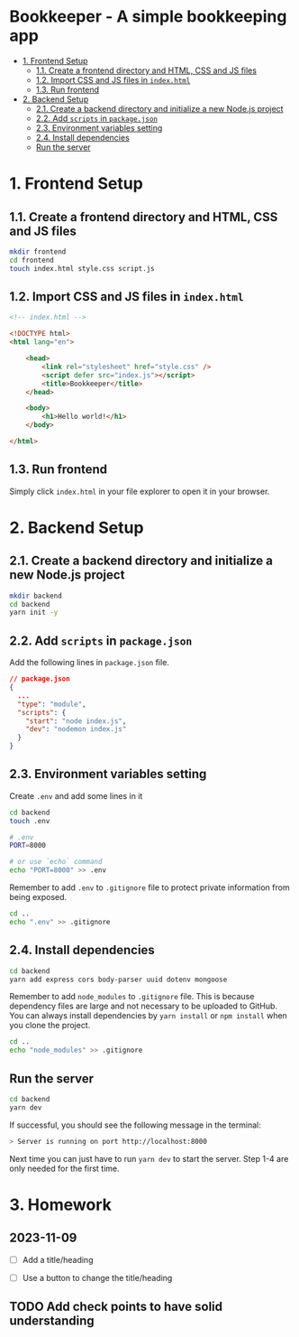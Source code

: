 # Bookkeeper - A simple bookkeeping app  <!-- omit in toc -->

<!-- Reference: https://github.com/ntuee-web-programming/112-1-unit1-todo-list -->

- [1. Frontend Setup](#1-frontend-setup)
    - [1.1. Create a frontend directory and HTML, CSS and JS files](#11-create-a-frontend-directory-and-html-css-and-js-files)
    - [1.2. Import CSS and JS files in `index.html`](#12-import-css-and-js-files-in-indexhtml)
    - [1.3. Run frontend](#13-run-frontend)
- [2. Backend Setup](#2-backend-setup)
    - [2.1. Create a backend directory and initialize a new Node.js project](#21-create-a-backend-directory-and-initialize-a-new-nodejs-project)
    - [2.2. Add `scripts` in `package.json`](#22-add-scripts-in-packagejson)
    - [2.3. Environment variables setting](#23-environment-variables-setting)
    - [2.4. Install dependencies](#24-install-dependencies)
    - [Run the server](#run-the-server)



# 1. Frontend Setup

## 1.1. Create a frontend directory and HTML, CSS and JS files

```bash
mkdir frontend
cd frontend
touch index.html style.css script.js
```

## 1.2. Import CSS and JS files in `index.html`

```html
<!-- index.html -->

<!DOCTYPE html>
<html lang="en">

    <head>
        <link rel="stylesheet" href="style.css" />
        <script defer src="index.js"></script>
        <title>Bookkeeper</title>
    </head>

    <body>
        <h1>Hello world!</h1>
    </body>

</html>
```

## 1.3. Run frontend

Simply click `index.html` in your file explorer to open it in your browser.

<!-- 
## 1.4. Install dependencies

We need to install `axios` to make HTTP requests to the backend server. Add the following line in the `head` tag in `index.html` file. Find the latest version of `axios` [here](https://cdnjs.com/libraries/axios).

```html
<head>
  ...
  <script
    src="https://cdnjs.cloudflare.com/ajax/libs/axios/1.5.0/axios.min.js"
    integrity="sha512-aoTNnqZcT8B4AmeCFmiSnDlc4Nj/KPaZyB5G7JnOnUEkdNpCZs1LCankiYi01sLTyWy+m2P+W4XM+BuQ3Q4/Dg=="
    crossorigin="anonymous"
    referrerpolicy="no-referrer"
  ></script>
  ...
</head>
``` -->


# 2. Backend Setup

## 2.1. Create a backend directory and initialize a new Node.js project

```bash
mkdir backend
cd backend
yarn init -y
```


## 2.2. Add `scripts` in `package.json`

Add the following lines in `package.json` file.

```json
// package.json
{
  ...
  "type": "module",
  "scripts": {
    "start": "node index.js",
    "dev": "nodemon index.js"
  }
}
```


## 2.3. Environment variables setting

Create `.env` and add some lines in it

```bash
cd backend
touch .env
```

```bash
# .env
PORT=8000

# or use `echo` command
echo "PORT=8000" >> .env
```

Remember to add `.env` to `.gitignore` file to protect private information from being exposed.

```bash
cd ..
echo ".env" >> .gitignore
```


##  2.4. Install dependencies

```bash
cd backend
yarn add express cors body-parser uuid dotenv mongoose
```

Remember to add `node_modules` to `.gitignore` file. This is because dependency files are large and not necessary to be uploaded to GitHub. You can always install dependencies by `yarn install` or `npm install` when you clone the project.

```bash
cd ..
echo "node_modules" >> .gitignore
```

## Run the server

```bash
cd backend
yarn dev
```

If successful, you should see the following message in the terminal:

```bash
> Server is running on port http://localhost:8000
```

Next time you can just have to run `yarn dev` to start the server. Step 1-4 are only needed for the first time.

# 3. Homework

## 2023-11-09

- [ ] Add a title/heading
- [ ] Use a button to change the title/heading


## TODO Add check points to have solid understanding